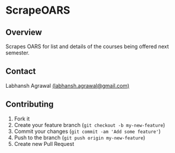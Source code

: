 # ScrapeOARS

## Overview

Scrapes OARS for list and details of the courses being offered next semester.

## Contact

Labhansh Agrawal [(labhansh.agrawal@gmail.com)](mailto:labhansh.agrawal@gmail.com)

## Contributing

1. Fork it
2. Create your feature branch (`git checkout -b my-new-feature`)
3. Commit your changes (`git commit -am 'Add some feature'`)
4. Push to the branch (`git push origin my-new-feature`)
5. Create new Pull Request
